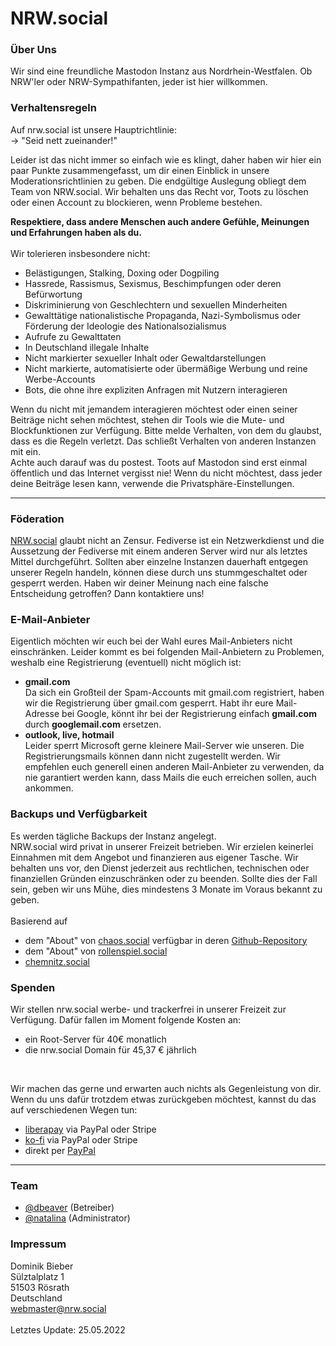 <h1>NRW.social</h1>
<h3>Über Uns</h3>
Wir sind eine freundliche Mastodon Instanz aus Nordrhein-Westfalen. Ob NRW'ler oder NRW-Sympathifanten, jeder ist hier willkommen.

<h3>Verhaltensregeln</h3>
<p>Auf nrw.social ist unsere Hauptrichtlinie:<br>
    → &quot;Seid nett zueinander!&quot;</p>
<p>Leider ist das nicht immer so einfach wie es klingt, daher haben wir hier ein paar Punkte zusammengefasst, um dir
    einen Einblick in unsere Moderationsrichtlinien zu geben. Die endgültige Auslegung obliegt dem Team von
    NRW.social. Wir behalten uns das Recht vor, Toots zu löschen oder einen Account zu blockieren,
    wenn Probleme bestehen.</p>

<strong>Respektiere, dass andere Menschen auch andere Gefühle, Meinungen und Erfahrungen haben als du.</strong><br><br>
Wir tolerieren insbesondere nicht:
<ul>
    <li>Belästigungen, Stalking, Doxing oder Dogpiling</li>
    <li>Hassrede, Rassismus, Sexismus, Beschimpfungen oder deren Befürwortung</li>
    <li>Diskriminierung von Geschlechtern und sexuellen Minderheiten</li>
    <li>Gewalttätige nationalistische Propaganda, Nazi-Symbolismus oder Förderung der Ideologie des Nationalsozialismus</li>
    <li>Aufrufe zu Gewalttaten</li>
    <li>In Deutschland illegale Inhalte</li>
    <li>Nicht markierter sexueller Inhalt oder Gewaltdarstellungen</li>
    <li>Nicht markierte, automatisierte oder übermäßige Werbung und reine Werbe-Accounts</li>
    <li>Bots, die ohne ihre expliziten Anfragen mit Nutzern interagieren</li>
</ul>

<p>Wenn du nicht mit jemandem interagieren möchtest oder einen seiner Beiträge nicht sehen möchtest, stehen dir Tools
    wie die Mute- und Blockfunktionen zur Verfügung. Bitte melde Verhalten, von dem du glaubst, dass es die Regeln verletzt. Das schließt Verhalten von anderen Instanzen mit ein.<br/>
Achte auch darauf was du postest. Toots auf Mastodon sind erst einmal öffentlich und das Internet vergisst nie! Wenn du nicht möchtest, dass jeder deine Beiträge lesen kann, verwende die Privatsphäre-Einstellungen.
</p>

<hr>
<h3>Föderation</h3>
<p><a href="https://nrw.social">NRW.social</a> glaubt nicht an Zensur. Fediverse ist ein Netzwerkdienst
    und die Aussetzung der Fediverse mit einem anderen Server wird nur als letztes Mittel durchgeführt.
    Sollten aber einzelne Instanzen dauerhaft entgegen unserer Regeln handeln, können diese durch uns stummgeschaltet oder gesperrt werden.
    Haben wir deiner Meinung nach eine falsche Entscheidung getroffen? Dann kontaktiere uns!</p>

<h3>E-Mail-Anbieter</h3>
<p>Eigentlich möchten wir euch bei der Wahl eures Mail-Anbieters nicht einschränken. Leider kommt es bei folgenden Mail-Anbietern zu Problemen, weshalb eine Registrierung (eventuell) nicht möglich ist:</p>
<ul>
<li><strong>gmail.com</strong><br>Da sich ein Großteil der Spam-Accounts mit gmail.com registriert, haben wir die Registrierung über gmail.com gesperrt. Habt ihr eure Mail-Adresse bei Google, könnt ihr bei der Registrierung einfach <strong>gmail.com</strong> durch <strong>googlemail.com</strong> ersetzen.</li>
<li><strong>outlook, live, hotmail</strong><br>Leider sperrt Microsoft gerne kleinere Mail-Server wie unseren. Die Registrierungsmails können dann nicht zugestellt werden. Wir empfehlen euch generell einen anderen Mail-Anbieter zu verwenden, da nie garantiert werden kann, dass Mails die euch erreichen sollen, auch ankommen.</li>
</ul>

<h3>Backups und Verfügbarkeit</h3>
Es werden tägliche Backups der Instanz angelegt.<br>
NRW.social wird privat in unserer Freizeit betrieben. Wir erzielen keinerlei Einnahmen mit dem Angebot und finanzieren aus eigener Tasche.
Wir behalten uns vor, den Dienst jederzeit aus rechtlichen, technischen oder finanziellen Gründen einzuschränken oder zu beenden.
Sollte dies der Fall sein, geben wir uns Mühe, dies mindestens 3 Monate im Voraus bekannt zu geben.
<br><br>
<div class="smallsource">Basierend auf <ul>
<li> dem "About" von <a href="https://chaos.social">chaos.social</a> verfügbar in deren <a href="https://github.com/chaossocial/about">Github-Repository</a></li>
<li>dem "About" von <a href="https://rollenspiel.social">rollenspiel.social</a></li>
<li><a href="https://chemnitz.social">chemnitz.social</a></li>
</ul>
</div>

<h3>Spenden</h3>
Wir stellen nrw.social werbe- und trackerfrei in unserer Freizeit zur Verfügung.
Dafür fallen im Moment folgende Kosten an:
<ul>
<li>ein Root-Server für 40€ monatlich</li>
<li>die nrw.social Domain für 45,37 € jährlich</li>
</ul><br>

Wir machen das gerne und erwarten auch nichts als Gegenleistung von dir. Wenn du uns dafür trotzdem etwas zurückgeben möchtest, kannst du das auf verschiedenen Wegen tun:
<ul>
<li><a href="https://liberapay.com/dbeaver/" target="_blank">liberapay</a> via PayPal oder Stripe</li>
<li><a href="https://ko-fi.com/dbeaver" target="_blank">ko-fi</a> via PayPal oder Stripe</li>
<li>direkt per <a href="https://www.paypal.com/paypalme/dbieber94" target="_blank">PayPal</a></li>
</ul>
<hr>

<h3>Team</h3>
<ul>
    <li><a href="https://nrw.social/@dbeaver">@dbeaver</a> (Betreiber)</li>
    <li><a href="https://nrw.social/@natalina">@natalina</a> (Administrator)</li>
</ul>

<h3>Impressum</h3>
Dominik Bieber<br/>
Sülztalplatz 1<br/>
51503 Rösrath<br/>
Deutschland<br/>
<a href="mailto:webmaster@nrw.social">webmaster@nrw.social</a><br/><br/>

<div id="rule_update">Letztes Update: 25.05.2022</div>
